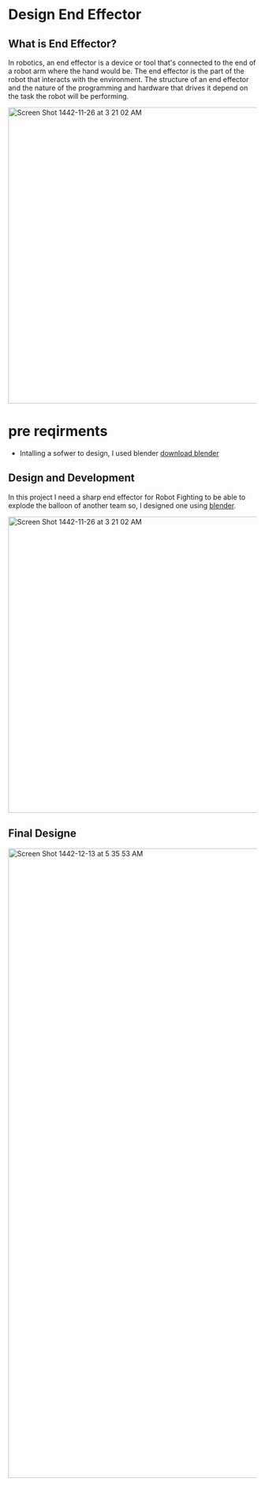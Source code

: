 # Design End Effector

## What is End Effector?
In robotics, an end effector is a device or tool that's connected to the end of a robot arm where the hand would be. The end effector is the part of the robot that interacts with the environment. The structure of an end effector and the nature of the programming and hardware that drives it depend on the task the robot will be performing.

<img width="600" alt="Screen Shot 1442-11-26 at 3 21 02 AM" src="https://i0.wp.com/job4bot.com/wp-content/uploads/2018/05/2F85-2F140-3F-FT30-F150-Wrist-camera-2016-White-1-1-1-1024x497.jpg?resize=1024%2C497">

# pre reqirments
* Intalling a sofwer to design, I used blender [download blender](https://www.blender.org/download/)

## Design and Development
In this project I need a sharp end effector for Robot Fighting to be able to explode the balloon of another team so, I designed one using [blender](https://www.blender.org/download/).

<img width="600" alt="Screen Shot 1442-11-26 at 3 21 02 AM" src="https://user-images.githubusercontent.com/74800962/124525812-4ba35780-de09-11eb-812b-504f545261c2.png">


## Final Designe 
<img width="1275" alt="Screen Shot 1442-12-13 at 5 35 53 AM" src="https://user-images.githubusercontent.com/74800962/126733631-dc3179a2-d894-4b20-ad72-d33248dec160.png">
